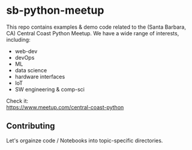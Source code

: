 # sb-python-meetup

This repo contains examples &amp; demo code related to the (Santa Barbara, CA) Central Coast Python Meetup.
We have a wide range of interests, including:
- web-dev
- devOps
- ML
- data science
- hardware interfaces
- IoT
- SW engineering & comp-sci

Check it:<br>
<https://www.meetup.com/central-coast-python>


## Contributing

Let's orgainze code / Notebooks into topic-specific directories.<br>